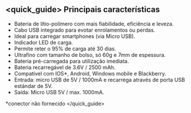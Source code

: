 ## <quick_guide> Principais características

* Bateria de lítio-polímero com mais fiabilidade, eficiência e leveza.
* Cabo USB integrado para evotar enrolamentos ou perdas.
* Ideal para carregar smartphones (via Micro USB).
* Indicador LED de carga.
* Permite reter o 95% de carga até 30 dias.
* Ultrafino com tamanho de bolso, só 60g e 7mm de espessura.
* Bateria pré-carregada para utilização imediata.
* Bateria recarregável de 3.6V / 2500 mAh.
* Compatível com IOS*, Android, Windows mobile e Blackberry.
* Entrada: micro USB de 5V / 1000mA e recarrega através de porta USB estándar de 5V.
* Saída: Micro USB 5V / max. 1000mA.


*conector não fornecido
</quick_guide>

